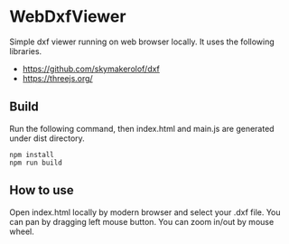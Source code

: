 # WebDxfViewer
Simple dxf viewer running on web browser locally. 
It uses the following libraries.

- https://github.com/skymakerolof/dxf
- https://threejs.org/

## Build
Run the following command, then index.html and main.js are generated under dist directory.
```
npm install
npm run build
```
## How to use
Open index.html locally by modern browser and select your .dxf file.
You can pan by dragging left mouse button. You can zoom in/out by mouse wheel.
